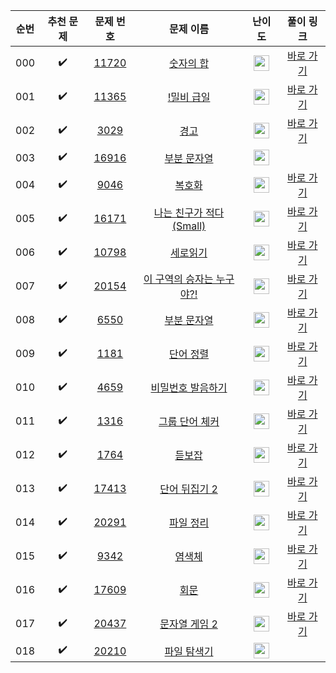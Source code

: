 | 순번  |       추천 문제        |                                   문제 번호                                   |                                         문제 이름                                         |                                        난이도                                         |                               풀이 링크                               |
|:---:|:------------------:|:-------------------------------------------------------------------------:|:-------------------------------------------------------------------------------------:|:----------------------------------------------------------------------------------:|:-----------------------------------------------------------------:|
| 000 | :heavy_check_mark: | <a href="https://www.acmicpc.net/problem/11720" target="_blank">11720</a> |       <a href="https://www.acmicpc.net/problem/11720" target="_blank">숫자의 합</a>       | <img height="25px" width="25px" src="https://static.solved.ac/tier_small/2.svg"/>  | <a href="./../../solution/string/11720" target="_blank">바로 가기</a> |
| 001 | :heavy_check_mark: | <a href="https://www.acmicpc.net/problem/11365" target="_blank">11365</a> |      <a href="https://www.acmicpc.net/problem/11365" target="_blank">!밀비 급일</a>       | <img height="25px" width="25px" src="https://static.solved.ac/tier_small/2.svg"/>  | <a href="./../../solution/string/11365" target="_blank">바로 가기</a> |
| 002 | :heavy_check_mark: |  <a href="https://www.acmicpc.net/problem/3029" target="_blank">3029</a>  |         <a href="https://www.acmicpc.net/problem/3029" target="_blank">경고</a>         | <img height="25px" width="25px" src="https://static.solved.ac/tier_small/3.svg"/>  | <a href="./../../solution/string/3029" target="_blank">바로 가기</a>  |
| 003 | :heavy_check_mark: | <a href="https://www.acmicpc.net/problem/16916" target="_blank">16916</a> |      <a href="https://www.acmicpc.net/problem/16916" target="_blank">부분 문자열</a>       | <img height="25px" width="25px" src="https://static.solved.ac/tier_small/4.svg"/>  |                                                                   |
| 004 | :heavy_check_mark: |  <a href="https://www.acmicpc.net/problem/9046" target="_blank">9046</a>  |        <a href="https://www.acmicpc.net/problem/9046" target="_blank">복호화</a>         | <img height="25px" width="25px" src="https://static.solved.ac/tier_small/4.svg"/>  | <a href="./../../solution/string/9046" target="_blank">바로 가기</a>  |
| 005 | :heavy_check_mark: | <a href="https://www.acmicpc.net/problem/16171" target="_blank">16171</a> | <a href="https://www.acmicpc.net/problem/16171" target="_blank">나는 친구가 적다 (Small)</a> | <img height="25px" width="25px" src="https://static.solved.ac/tier_small/4.svg"/>  | <a href="./../../solution/string/16171" target="_blank">바로 가기</a> |
| 006 | :heavy_check_mark: | <a href="https://www.acmicpc.net/problem/10798" target="_blank">10798</a> |       <a href="https://www.acmicpc.net/problem/10798" target="_blank">세로읽기</a>        | <img height="25px" width="25px" src="https://static.solved.ac/tier_small/5.svg"/>  | <a href="./../../solution/string/10798" target="_blank">바로 가기</a> |
| 007 | :heavy_check_mark: | <a href="https://www.acmicpc.net/problem/20154" target="_blank">20154</a> |  <a href="https://www.acmicpc.net/problem/20154" target="_blank">이 구역의 승자는 누구야?!</a>  | <img height="25px" width="25px" src="https://static.solved.ac/tier_small/5.svg"/>  | <a href="./../../solution/string/20154" target="_blank">바로 가기</a> |
| 008 | :heavy_check_mark: |  <a href="https://www.acmicpc.net/problem/6550" target="_blank">6550</a>  |       <a href="https://www.acmicpc.net/problem/6550" target="_blank">부분 문자열</a>       | <img height="25px" width="25px" src="https://static.solved.ac/tier_small/6.svg"/>  | <a href="./../../solution/string/6550" target="_blank">바로 가기</a>  |
| 009 | :heavy_check_mark: |  <a href="https://www.acmicpc.net/problem/1181" target="_blank">1181</a>  |       <a href="https://www.acmicpc.net/problem/1181" target="_blank">단어 정렬</a>        | <img height="25px" width="25px" src="https://static.solved.ac/tier_small/6.svg"/>  | <a href="./../../solution/string/1181" target="_blank">바로 가기</a>  |
| 010 | :heavy_check_mark: |  <a href="https://www.acmicpc.net/problem/4659" target="_blank">4659</a>  |     <a href="https://www.acmicpc.net/problem/4659" target="_blank">비밀번호 발음하기</a>      | <img height="25px" width="25px" src="https://static.solved.ac/tier_small/6.svg"/>  | <a href="./../../solution/string/4659" target="_blank">바로 가기</a>  |
| 011 | :heavy_check_mark: |  <a href="https://www.acmicpc.net/problem/1316" target="_blank">1316</a>  |      <a href="https://www.acmicpc.net/problem/1316" target="_blank">그룹 단어 체커</a>      | <img height="25px" width="25px" src="https://static.solved.ac/tier_small/6.svg"/>  | <a href="./../../solution/string/1316" target="_blank">바로 가기</a>  |
| 012 | :heavy_check_mark: |  <a href="https://www.acmicpc.net/problem/1764" target="_blank">1764</a>  |        <a href="https://www.acmicpc.net/problem/1764" target="_blank">듣보잡</a>         | <img height="25px" width="25px" src="https://static.solved.ac/tier_small/7.svg"/>  | <a href="./../../solution/string/1764" target="_blank">바로 가기</a>  |
| 013 | :heavy_check_mark: | <a href="https://www.acmicpc.net/problem/17413" target="_blank">17413</a> |     <a href="https://www.acmicpc.net/problem/17413" target="_blank">단어 뒤집기 2</a>      | <img height="25px" width="25px" src="https://static.solved.ac/tier_small/8.svg"/>  | <a href="./../../solution/string/17413" target="_blank">바로 가기</a> |
| 014 | :heavy_check_mark: | <a href="https://www.acmicpc.net/problem/20291" target="_blank">20291</a> |       <a href="https://www.acmicpc.net/problem/20291" target="_blank">파일 정리</a>       | <img height="25px" width="25px" src="https://static.solved.ac/tier_small/8.svg"/>  | <a href="./../../solution/string/20291" target="_blank">바로 가기</a> |
| 015 | :heavy_check_mark: |  <a href="https://www.acmicpc.net/problem/9342" target="_blank">9342</a>  |        <a href="https://www.acmicpc.net/problem/9342" target="_blank">염색체</a>         | <img height="25px" width="25px" src="https://static.solved.ac/tier_small/8.svg"/>  | <a href="./../../solution/string/9342" target="_blank">바로 가기</a>  |
| 016 | :heavy_check_mark: | <a href="https://www.acmicpc.net/problem/17609" target="_blank">17609</a> |        <a href="https://www.acmicpc.net/problem/17609" target="_blank">회문</a>         | <img height="25px" width="25px" src="https://static.solved.ac/tier_small/11.svg"/> | <a href="./../../solution/string/17609" target="_blank">바로 가기</a> |
| 017 | :heavy_check_mark: | <a href="https://www.acmicpc.net/problem/20437" target="_blank">20437</a> |     <a href="https://www.acmicpc.net/problem/20437" target="_blank">문자열 게임 2</a>      | <img height="25px" width="25px" src="https://static.solved.ac/tier_small/11.svg"/> | <a href="./../../solution/string/20437" target="_blank">바로 가기</a> |
| 018 | :heavy_check_mark: | <a href="https://www.acmicpc.net/problem/20210" target="_blank">20210</a> |      <a href="https://www.acmicpc.net/problem/20210" target="_blank">파일 탐색기</a>       | <img height="25px" width="25px" src="https://static.solved.ac/tier_small/13.svg"/> |                                                                   |

